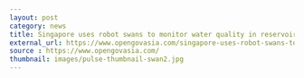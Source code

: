 ```yaml
---
layout: post
category: news
title: Singapore uses robot swans to monitor water quality in reservoirs
external_url: https://www.opengovasia.com/singapore-uses-robot-swans-to-monitor-water-quality-in-reservoirs/
source : https://www.opengovasia.com/
thumbnail: images/pulse-thumbnail-swan2.jpg
---
```

